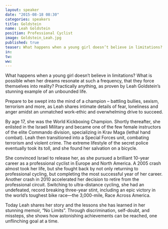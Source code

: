 ```yaml
---
layout: speaker
date: "2015-08-18 08:30"
categories: speakers
title: Goldstein
name: Leah Goldstein
position: Professional Cyclist
image: Goldstein_Leah.jpg
published: true
teaser: What happens when a young girl doesn’t believe in limitations? What is possible when her dreams resonate at such a frequency, that they force themselves into reality?
in:
tw:
ww: 
---
```

What happens when a young girl doesn’t believe in limitations? What is possible when her dreams resonate at such a frequency, that they force themselves into reality? Practically anything, as proven by Leah Goldstein’s stunning example of an unbounded life. 

Prepare to be swept into the mind of a champion – battling bullies, sexism, terrorism and more, as Leah shares intimate details of fear, loneliness and anger amidst an unmatched work-ethic and overwhelming drive to succeed. 
 
By age 17, she was the World Kickboxing Champion.  Shortly thereafter, she enlisted in the Israeli Military and became one of the few female instructors of the elite Commando division, specializing in Krav Maga (lethal hand combat).  Leah then transitioned into a Special Forces unit, combating terrorism and violent crime.  The extreme lifestyle of the secret police eventually took its toll, and she found her salvation on a bicycle.  

She convinced Israel to release her, as she pursued a brilliant 10-year career as a professional cyclist in Europe and North America. A 2005 crash almost took her life, but she fought back by not only returning to professional cycling, but completing the most successful year of her career. Another crash in 2010 accelerated her decision to retire from the professional circuit. Switching to ultra-distance cycling, she had an undefeated, record breaking three-year stint, including an epic victory in the world’s toughest bike race—the 3,000-mile, Race Across America.

Today Leah shares her story and the lessons she has learned in her stunning memoir, “No Limits”. Through discrimination, self-doubt, and missteps, she shows how astonishing achievements can be reached, one unflinching goal at a time.